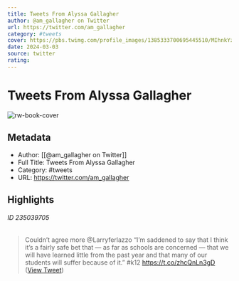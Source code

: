 ```yaml
---
title: Tweets From Alyssa Gallagher
author: @am_gallagher on Twitter
url: https://twitter.com/am_gallagher
category: #tweets
cover: https://pbs.twimg.com/profile_images/1385333700695445510/MIhnkYz1.jpg
date: 2024-03-03
source: twitter
rating:
---
```

# Tweets From Alyssa Gallagher

![rw-book-cover](https://pbs.twimg.com/profile_images/1385333700695445510/MIhnkYz1.jpg)

## Metadata
- Author: [[@am_gallagher on Twitter]]
- Full Title: Tweets From Alyssa Gallagher
- Category: #tweets
- URL: https://twitter.com/am_gallagher

## Highlights
###### ID 235039705
> Couldn’t agree more ⁦@Larryferlazzo⁩ “I’m saddened to say that I think it’s a fairly safe bet that — as far as schools are concerned — that we will have learned little from the past year and that many of our students will suffer because of it.” #k12 https://t.co/zhcQnLn3gD ([View Tweet](https://twitter.com/am_gallagher/status/1445600304527863813))
    
